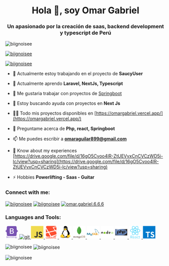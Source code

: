 <h1 align="center">Hola 👋, soy Omar Gabriel</h1>
<h3 align="center">Un apasionado por la creación de saas, backend development y typescript de Perú</h3>

<p align="left"> <img src="https://komarev.com/ghpvc/?username=biignoisee&label=Profile%20views&color=0e75b6&style=flat" alt="biignoisee" /> </p>

<p align="left"> <a href="https://github.com/ryo-ma/github-profile-trophy"><img src="https://github-profile-trophy.vercel.app/?username=biignoisee" alt="biignoisee" /></a> </p>

<p align="left"> <a href="https://twitter.com/biignoisee" target="blank"><img src="https://img.shields.io/twitter/follow/biignoisee?logo=twitter&style=for-the-badge" alt="biignoisee" /></a> </p>

- 🔭 Actualmente estoy trabajando en el proyecto de **SaucyUser**

- 🌱 Actualmente aprendo **Laravel, NextJs, Typescript**

- 👯 Me gustaria trabajar con proyectos de [Springboot](-)

- 🤝 Estoy buscando ayuda con proyectos en **Next Js**

- 👨‍💻 Todo mis proyectos disponibles en [https://omargabriel.vercel.app/](https://omargabriel.vercel.app/)

- 💬 Preguntame acerca de **Php, react, Springboot**

- 📫 Me puedes escribir a **omaraguilar899@gmail.com**

- 📄 Know about my experiences [https://drive.google.com/file/d/16gO5Cvoo4lR-ZtUEVvxCnCVCzWD5i-lc/view?usp=sharing](https://drive.google.com/file/d/16gO5Cvoo4lR-ZtUEVvxCnCVCzWD5i-lc/view?usp=sharing)

- ⚡ Hobbies **Powerlifting - Saas - Guitar**

<h3 align="left">Connect with me:</h3>
<p align="left">
<a href="https://twitter.com/biignoisee" target="blank"><img align="center" src="https://raw.githubusercontent.com/rahuldkjain/github-profile-readme-generator/master/src/images/icons/Social/twitter.svg" alt="biignoisee" height="30" width="40" /></a>
<a href="https://linkedin.com/in/biignoisee" target="blank"><img align="center" src="https://raw.githubusercontent.com/rahuldkjain/github-profile-readme-generator/master/src/images/icons/Social/linked-in-alt.svg" alt="biignoisee" height="30" width="40" /></a>
<a href="https://instagram.com/omar.gabriel.6.6.6" target="blank"><img align="center" src="https://raw.githubusercontent.com/rahuldkjain/github-profile-readme-generator/master/src/images/icons/Social/instagram.svg" alt="omar.gabriel.6.6.6" height="30" width="40" /></a>
</p>

<h3 align="left">Languages and Tools:</h3>
<p align="left"> <a href="https://getbootstrap.com" target="_blank" rel="noreferrer"> <img src="https://raw.githubusercontent.com/devicons/devicon/master/icons/bootstrap/bootstrap-plain-wordmark.svg" alt="bootstrap" width="40" height="40"/> </a> <a href="https://git-scm.com/" target="_blank" rel="noreferrer"> <img src="https://www.vectorlogo.zone/logos/git-scm/git-scm-icon.svg" alt="git" width="40" height="40"/> </a> <a href="https://developer.mozilla.org/en-US/docs/Web/JavaScript" target="_blank" rel="noreferrer"> <img src="https://raw.githubusercontent.com/devicons/devicon/master/icons/javascript/javascript-original.svg" alt="javascript" width="40" height="40"/> </a> <a href="https://laravel.com/" target="_blank" rel="noreferrer"> <img src="https://raw.githubusercontent.com/devicons/devicon/master/icons/laravel/laravel-plain-wordmark.svg" alt="laravel" width="40" height="40"/> </a> <a href="https://www.linux.org/" target="_blank" rel="noreferrer"> <img src="https://raw.githubusercontent.com/devicons/devicon/master/icons/linux/linux-original.svg" alt="linux" width="40" height="40"/> </a> <a href="https://www.mongodb.com/" target="_blank" rel="noreferrer"> <img src="https://raw.githubusercontent.com/devicons/devicon/master/icons/mongodb/mongodb-original-wordmark.svg" alt="mongodb" width="40" height="40"/> </a> <a href="https://www.mysql.com/" target="_blank" rel="noreferrer"> <img src="https://raw.githubusercontent.com/devicons/devicon/master/icons/mysql/mysql-original-wordmark.svg" alt="mysql" width="40" height="40"/> </a> <a href="https://nodejs.org" target="_blank" rel="noreferrer"> <img src="https://raw.githubusercontent.com/devicons/devicon/master/icons/nodejs/nodejs-original-wordmark.svg" alt="nodejs" width="40" height="40"/> </a> <a href="https://www.php.net" target="_blank" rel="noreferrer"> <img src="https://raw.githubusercontent.com/devicons/devicon/master/icons/php/php-original.svg" alt="php" width="40" height="40"/> </a> <a href="https://reactjs.org/" target="_blank" rel="noreferrer"> <img src="https://raw.githubusercontent.com/devicons/devicon/master/icons/react/react-original-wordmark.svg" alt="react" width="40" height="40"/> </a> <a href="https://www.typescriptlang.org/" target="_blank" rel="noreferrer"> <img src="https://raw.githubusercontent.com/devicons/devicon/master/icons/typescript/typescript-original.svg" alt="typescript" width="40" height="40"/> </a> </p>

<p><img align="left" src="https://github-readme-stats.vercel.app/api/top-langs?username=biignoisee&show_icons=true&locale=en&layout=compact" alt="biignoisee" /></p>

<p>&nbsp;<img align="center" src="https://github-readme-stats.vercel.app/api?username=biignoisee&show_icons=true&locale=en" alt="biignoisee" /></p>

<p><img align="center" src="https://github-readme-streak-stats.herokuapp.com/?user=biignoisee&" alt="biignoisee" /></p>
